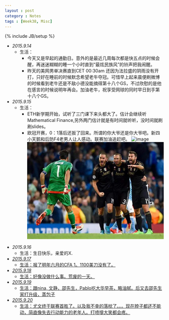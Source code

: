 ```yaml
---
layout : post
category : Notes
tags : [Week38, Misc]
---
```


{% include JB/setup %}

- *2015.9.14*
    + 生活：
        * 今天又是早起的通勤日。意外的是最近几周每次都是快五点的时候会醒，再迷迷糊糊的睡一个小时直到“最炫民族风”的铃声把我闹醒。
        * 昨天的美网男单决赛直到CET 00:30am 还因为法拉盛的阴雨没有开打，只好在睡前的时候默念希望老牛夺冠。可惜早上起来晨便刷微博的时候看到老牛还是不敌小德没能摘得第十八个GS，不过欣慰的是他在感言的时候说明年再会。加油老牛，祝享受网球的同时早日到手第十八个GS。
- *2015.9.15*
    + 生活：
        * ETH新学期开始，试听了三门课下来头都大了。估计会继续听Mathematical Finance,另外两门估计就是有时间就听听，没时间就刷刷slides。
        * 欧冠开赛，0：1落后还扳了回来。所谓的你大爷还是你大爷吧。新四小天鹅和后防F4老男人让人感动。联赛加油追赶吧。
        ![image](/images/blog/Juve_F4.gif) 
        ![image](/images/blog/Juve_Defend_F4.jpg) 

<!-- more -->

- *2015.9.16*
    + 生活：生日快乐，亲爱的X. <a href="http://music.163.com/#/m/song?id=30039685" target="_blank">
- *2015.9.17*
    + 生活：报了明年六月的CFA 1。1100美刀没有了。
- *2015.9.18*
    + 生活：好像没做什么事。荒废的一天。
- *2015.9.19*
    + 生活：跟nina, 文静，邵先生，Pablo吃大华早茶，略油腻。后又去邵先生家打升级，蒸包子
- *2015.9.20*
    + 生活：尤文终于联赛首胜了。以及我不幸的落枕了。。。现在脖子都还不能动，简直像失去行动能力的老年人。打喷嚏大笑都会疼。